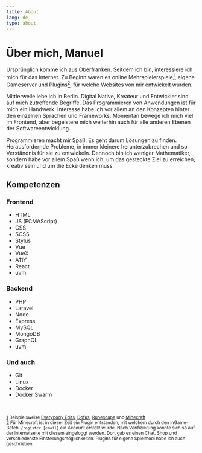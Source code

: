 ```yaml
---
title: About
lang: de
type: about
---
```


# Über mich, Manuel

Ursprünglich komme ich aus Oberfranken. Seitdem ich bin, interessiere ich mich für das Internet. Zu Beginn waren es online Mehrspielerspiele[<sup>1</sup>](#note-1), eigene Gameserver und Plugins[<sup>2</sup>](#note-2), für welche Websites von mir entwickelt wurden.

Mittlerweile lebe ich in Berlin. Digital Native, Kreateur und Entwickler sind auf mich zutreffende Begriffe. Das Programmieren von Anwendungen ist für mich ein Handwerk. Interesse habe ich vor allem an den Konzepten hinter den einzelnen Sprachen und Frameworks. Momentan bewege ich mich viel im Frontend, aber begeistere mich weiterhin auch für alle anderen Ebenen der Softwareentwicklung.

Programmieren macht mir Spaß: Es geht darum Lösungen zu finden. Herausfordernde Probleme, in immer kleinere herunterzubrechen und so Verständnis für sie zu entwickeln. Dennoch bin ich weniger Mathematiker, sondern habe vor allem Spaß wenn ich, um das gesteckte Ziel zu erreichen, kreativ sein und um die Ecke denken muss.

## Kompetenzen

<section class="competence">

### Frontend

- HTML
- JS (ECMAScript)
- CSS
- SCSS
- Stylus
- Vue
- VueX
- A11Y
- React
- uvm.

</section>

<section class="competence">

### Backend

- PHP
- Laravel
- Node
- Express
- MySQL
- MongoDB
- GraphQL
- uvm.

</section>

<section class="competence">

### Und auch

- Git
- Linux
- Docker
- Docker Swarm

</section>

<br>

<small>

<a id="note-1" href="#note-1">1</a> Beispielsweise [Everybody Edits](https://everybodyedits.com), [Dofus](https://dofus.com), [Runescape](https://runescape.com) und [Minecraft](https://minecraft.com)<br>
<a id="note-2" href="#note-2">2</a> Für Minecraft ist in dieser Zeit ein Plugin entstanden, mit welchem durch den InGame-Befehl `/register [email]` ein Account erstellt wurde. Nach Verifizierung konnte sich so auf der Internetseite mit diesem eingeloggt werden. Dort gab es einen Chat, Shop und verschiedenste Einstellungsmöglichkeiten. Plugins für eigene Spielmodi habe ich auch geschrieben. <br>
</small>

